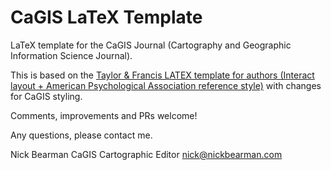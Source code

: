 # CaGIS LaTeX Template 

LaTeX template for the CaGIS Journal (Cartography and Geographic Information Science Journal). 

This is based on the [Taylor & Francis LATEX template for authors (Interact layout +
American Psychological Association reference style)](https://files.taylorandfrancis.com/InteractAPALaTeX.zip) with changes for CaGIS styling. 

Comments, improvements and PRs welcome!

Any questions, please contact me.

Nick Bearman
CaGIS Cartographic Editor
nick@nickbearman.com
